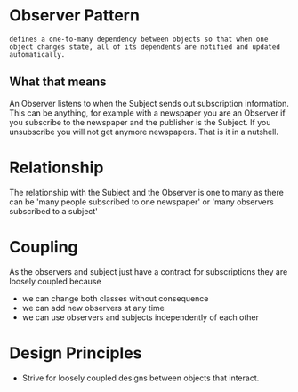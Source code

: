 # Observer Pattern

`defines a one-to-many dependency between objects so that when one object changes state, all of its dependents are notified and updated automatically.`

## What that means

An Observer listens to when the Subject sends out subscription information. This can be anything, for example with a newspaper you are an Observer if you subscribe to the newspaper and the publisher is the Subject. If you unsubscribe you will not get anymore newspapers. That is it in a nutshell.

# Relationship

The relationship with the Subject and the Observer is one to many as there can be 'many people subscribed to one newspaper' or 'many observers subscribed to a subject'

# Coupling

As the observers and subject just have a contract for subscriptions they are loosely coupled because

- we can change both classes without consequence
- we can add new observers at any time
- we can use observers and subjects independently of each other

# Design Principles

- Strive for loosely coupled designs between objects that interact.
